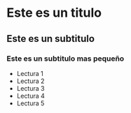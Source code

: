 # Este es un titulo
## Este es un subtitulo
### Este es un subtitulo mas pequeño 

- Lectura 1
- Lectura 2
- Lectura 3
- Lectura 4
- Lectura 5

